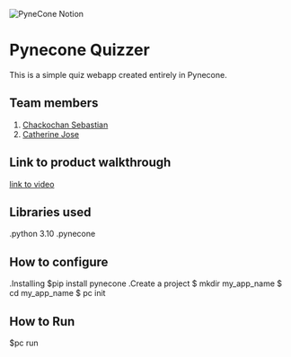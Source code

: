 ![PyneCone Notion](https://github.com/TH-Activities/saturday-hack-night-template/assets/64391274/1e2cbdc1-829f-409a-8d13-03648d912472)


# Pynecone Quizzer
This is a simple quiz webapp created entirely in Pynecone.
## Team members
1. [Chackochan Sebastian](https://github.com/Chackoseb)
2. [Catherine Jose](https://github.com/cath0806)
## Link to product walkthrough
[link to video](https://www.loom.com/share/21785aee7b4c47a8993d26f509ea683c)
## Libraries used
.python 3.10
.pynecone
## How to configure
.Installing
   $pip install pynecone
.Create a project
   $ mkdir my_app_name
   $ cd my_app_name
   $ pc init
## How to Run
   $pc run
